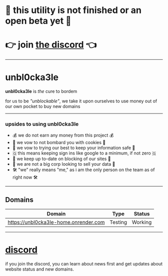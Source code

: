 # 🚨 this utility is not finished or an open beta yet 🚨
# 👉 join [the discord](https://discord.gg/72nbb86fXB) 👈
---
# unbl0cka3le 

**unbl0cka3le** is *the* cure to bordem

for us to be *"unblockable"*, we take it upon ourselves to use money out of our own pocket to buy new domains 

---
### upsides to using unbl0cka3le
- 💰 we do not earn any money from this project 💰
- 🍪 we vow to not bombard you with cookies 🍪
- 🔑 we vow to trying our best to keep your information safe 🔑
- 🇬 this means keeping sign ins like google to a minimum, if not zero 🇬
- 🚨 we keep up to-date on blocking of our sites 🚨
- 🏢 we are not a big corp looking to sell your data 🏢
- 🛠️ "we" really means "me," as i am the only person on the team as of right now 🛠️


---

## Domains

|Domain|Type|Status|
|-|-|-|
|https://unbl0cka3le-home.onrender.com|Testing|Working|

---
# [discord](https://discord.gg/72nbb86fXB)
if you join the discord, you can learn about news first and get updates about website status and new domains.